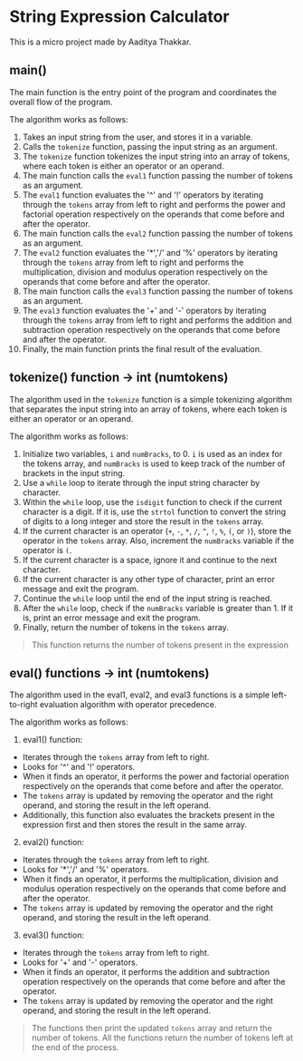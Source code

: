 # String Expression Calculator
This is a micro project made by Aaditya Thakkar.

## main()

The main function is the entry point of the program and coordinates the overall flow of the program.

The algorithm works as follows:

1. Takes an input string from the user, and stores it in a variable.
2. Calls the `tokenize` function, passing the input string as an argument.
3. The `tokenize` function tokenizes the input string into an array of tokens, where each token is either an operator or an operand.
4. The main function calls the `eval1` function passing the number of tokens as an argument.
5. The `eval1` function evaluates the '^' and '!' operators by iterating through the `tokens` array from left to right and performs the power and factorial operation respectively on the operands that come before and after the operator.
6. The main function calls the `eval2` function passing the number of tokens as an argument.
7. The `eval2` function evaluates the '*','/' and '%' operators by iterating through the `tokens` array from left to right and performs the multiplication, division and modulus operation respectively on the operands that come before and after the operator.
8. The main function calls the `eval3` function passing the number of tokens as an argument.
9. The `eval3` function evaluates the '+' and '-' operators by iterating through the `tokens` array from left to right and performs the addition and subtraction operation respectively on the operands that come before and after the operator.
10. Finally, the main function prints the final result of the evaluation.

## tokenize() function -> int (numtokens)
The algorithm used in the `tokenize` function is a simple tokenizing algorithm that separates the input string into an array of tokens, where each token is either an operator or an operand.

The algorithm works as follows:
1. Initialize two variables, `i` and `numBracks`, to 0. `i` is used as an index for the tokens array, and `numBracks` is used to keep track of the number of brackets in the input string.
2. Use a `while` loop to iterate through the input string character by character.
3. Within the `while` loop, use the `isdigit` function to check if the current character is a digit. If it is, use the `strtol` function to convert the string of digits to a long integer and store the result in the `tokens` array.
4. If the current character is an operator (`+`, `-`, `*`, `/`, `^`, `!`, `%`, `(`, or `)`), store the operator in the `tokens` array. Also, increment the `numBracks` variable if the operator is `(`.
5. If the current character is a space, ignore it and continue to the next character.
6. If the current character is any other type of character, print an error message and exit the program.
7. Continue the `while` loop until the end of the input string is reached.
8. After the `while` loop, check if the `numBracks` variable is greater than 1. If it is, print an error message and exit the program.
9. Finally, return the number of tokens in the `tokens` array.

> This function returns the number of tokens present in the expression

## eval() functions -> int (numtokens)

The algorithm used in the eval1, eval2, and eval3 functions is a simple left-to-right evaluation algorithm with operator precedence. 

The algorithm works as follows:

1. eval1() function:
- Iterates through the `tokens` array from left to right.
- Looks for '^' and '!' operators.
- When it finds an operator, it performs the power and factorial operation respectively on the operands that come before and after the operator.
- The `tokens` array is updated by removing the operator and the right operand, and storing the result in the left operand.
- Additionally, this function also evaluates the brackets present in the expression first and then stores the result in the same array.

2. eval2() function:
- Iterates through the `tokens` array from left to right.
- Looks for '*','/' and '%' operators.
- When it finds an operator, it performs the multiplication, division and modulus operation respectively on the operands that come before and after the operator.
- The `tokens` array is updated by removing the operator and the right operand, and storing the result in the left operand.

3. eval3() function:
- Iterates through the `tokens` array from left to right.
- Looks for '+' and '-' operators.
- When it finds an operator, it performs the addition and subtraction operation respectively on the operands that come before and after the operator.
- The `tokens` array is updated by removing the operator and the right operand, and storing the result in the left operand.

> The functions then print the updated `tokens` array and return the number of tokens. All the functions return the number of tokens left at the end of the process.


